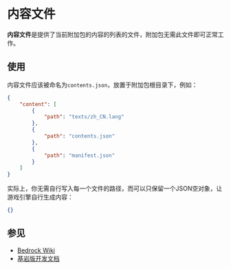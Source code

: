 # 内容文件
**内容文件**是提供了当前附加包的内容的列表的文件，附加包无需此文件即可正常工作。

## 使用
内容文件应该被命名为`contents.json`，放置于附加包根目录下，例如：

~~~json [content.json]
{
	"content": [
		{
			"path": "texts/zh_CN.lang"
		},
		{
			"path": "contents.json"
		},
		{
			"path": "manifest.json"
		}
	]
}
~~~

实际上，你无需自行写入每一个文件的路径，而可以只保留一个JSON空对象，让游戏引擎自行生成内容：

~~~json [content.json]
{}
~~~

## 参见
- [Bedrock Wiki](https://wiki.bedrock.dev/concepts/contents.html)
- [基岩版开发文档](https://mcbe-dev.net/addons/data-driven/general/contents.html)
